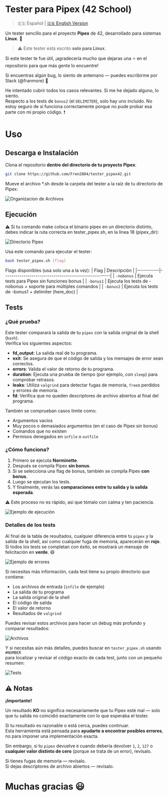 # Tester para Pipex (42 School)

> 🇪🇸 Español | [🇬🇧 English Version](README.md)

Un tester sencillo para el proyecto **Pipex** de 42, desarrollado para sistemas **Linux**. 🐧

> ⚠️ Este tester está escrito **solo para Linux**.

Si este tester te fue útil, ¡agradecería mucho que dejaras una ⭐ en el repositorio para que más gente lo encuentre!

Si encuentras algún bug, lo siento de antemano — puedes escribirme por Slack (@franmore) 📧

He intentado cubrir todos los casos relevantes. Si me he dejado alguno, lo siento.  
Respecto a los tests de `bonus2` (el `DELIMITER`), solo hay uno incluido. No estoy seguro de si funciona correctamente porque no pude probar esa parte con mi propio código. ❗

# Uso

## Descarga e Instalación

Clona el repositorio **dentro del directorio de tu proyecto Pipex**:

```bash
git clone https://github.com/Fren2804/tester_pipex42.git

```
Mueve el archivo *.sh desde la carpeta del tester a la raíz de tu directorio de Pipex:

![Organizacion de Archivos](images/Files_Org.png)

## Ejecución
⚠️ Si tu comando make coloca el binario pipex en un directorio distinto, debes indicar la ruta correcta en tester_pipex.sh, en la línea 18 (pipex_dir):

![Directorio Pipex](images/Pipex_Dir.png)

Usa este comando para ejecutar el tester:

```bash
bash tester_pipex.sh [flag]

```
Flags disponibles (usa solo una a la vez):
| Flag      | Descripción                                         |
|-----------|-----------------------------------------------------|
| `-nobonus` | Ejecuta tests para Pipex sin funciones bonus     |
| `-bonus1`  | Ejecuta los tests de -nobonus + soporte para múltiples comandos |
| `-bonus2`  | Ejecuta los tests de -bonus1 + delimiter (here_doc)     |

## Tests

### ¿Qué prueba?

Este tester comparará la salida de tu `pipex` con la salida original de la shell (`bash`).  
Verifica los siguientes aspectos:

- **fd_output**: La salida real de tu programa.
- **exit**: Se asegura de que el código de salida y los mensajes de error sean correctos.
- **errors**: Valida el valor de retorno de tu programa.
- **duration**: Ejecuta una prueba de tiempo (por ejemplo, con `sleep`) para comprobar retrasos.
- **leaks**: Utiliza `valgrind` para detectar fugas de memoria, `free`s perdidos y errores de memoria.
- **fd**: Verifica que no queden descriptores de archivo abiertos al final del programa.

También se comprueban casos límite como:

- Argumentos vacíos
- Muy pocos o demasiados argumentos (en el caso de Pipex sin bonus)
- Comandos que no existen
- Permisos denegados en `infile` o `outfile`

### ¿Cómo funciona?

1. Primero se ejecuta **Norminette**.
2. Después se compila Pipex **sin bonus**.
3. Si se selecciona una flag de bonus, también se compila Pipex **con bonus**.
4. Luego se ejecutan los tests.
5. Y finalmente, verás las **comparaciones entre tu salida y la salida esperada**.

⚠️ Este proceso no es rápido, así que tómalo con calma y ten paciencia.

![Ejemplo de ejecución](images/Run_1.jpg)

### Detalles de los tests

Al final de la tabla de resultados, cualquier diferencia entre tu `pipex` y la salida de la shell, así como cualquier fuga de memoria, aparecerán en **rojo**.  
Si todos los tests se completan con éxito, se mostrará un mensaje de felicitación en **verde**. 😄

![Ejemplo de errores](images/Errors.jpg)

Si necesitas más información, cada test tiene su propio directorio que contiene:

- Los archivos de entrada (`infile` de ejemplo)
- La salida de tu programa
- La salida original de la shell
- El código de salida
- El valor de retorno
- Resultados de `valgrind`

Puedes revisar estos archivos para hacer un debug más profundo y comparar resultados:

![Archivos](images/Files.png)

Y si necesitas aún más detalles, puedes buscar en `tester_pipex.sh` usando `#NUMBER`  
para localizar y revisar el código exacto de cada test, junto con un pequeño resumen:

![Tests](images/Tests.png)

## ⚠️ Notas

**¡Importante!**

Un resultado **KO** no significa necesariamente que tu Pipex esté mal — solo que tu salida no coincidió exactamente con lo que esperaba el tester.

Si tu resultado es razonable o está cerca, puedes continuar.  
Esta herramienta está pensada para **ayudarte a encontrar posibles errores**, no para imponer una implementación exacta.

Sin embargo, si tu `pipex` devuelve `0` cuando debería devolver `1`, `2`, `127` o **cualquier valor distinto de cero** (porque se trata de un error), revísalo.

Si tienes fugas de memoria — revísalo.  
Si dejas descriptores de archivo abiertos — revísalo.

# Muchas gracias 😃










 
 

